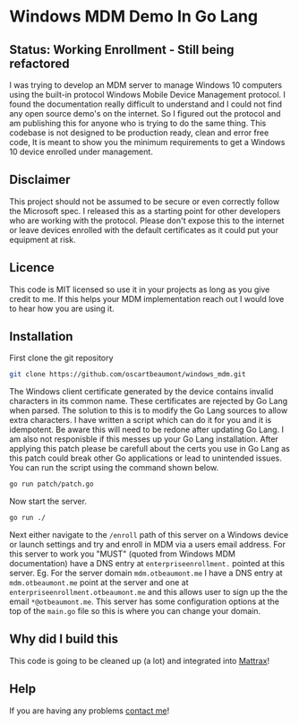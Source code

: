 # Windows MDM Demo In Go Lang

## Status: Working Enrollment - Still being refactored

I was trying to develop an MDM server to manage Windows 10 computers using the built-in protocol Windows Mobile Device Management protocol. I found the documentation really difficult to understand and I could not find any open source demo's on the internet. So I figured out the protocol and am publishing this for anyone who is trying to do the same thing. This codebase is not designed to be production ready, clean and error free code, It is meant to show you the minimum requirements to get a Windows 10 device enrolled under management.

## Disclaimer

This project should not be assumed to be secure or even correctly follow the Microsoft spec. I released this as a starting point for other developers who are working with the protocol. Please don't expose this to the internet or leave devices enrolled with the default certificates as it could put your equipment at risk.

## Licence

This code is MIT licensed so use it in your projects as long as you give credit to me. If this helps your MDM implementation reach out I would love to hear how you are using it.

## Installation

First clone the git repository

```bash
git clone https://github.com/oscartbeaumont/windows_mdm.git
```

The Windows client certificate generated by the device contains invalid characters in its common name. These certificates are rejected by Go Lang when parsed. The solution to this is to modify the Go Lang sources to allow extra characters. I have written a script which can do it for you and it is idempotent. Be aware this will need to be redone after updating Go Lang. I am also not responisble if this messes up your Go Lang installation. After applying this patch please be carefull about the certs you use in Go Lang as this patch could break other Go applications or lead to unintended issues. You can run the script using the command shown below.

```bash
go run patch/patch.go
```

Now start the server.

```bash
go run ./
```

Next either navigate to the `/enroll` path of this server on a Windows device or launch settings and try and enroll in MDM via a users email address. For this server to work you "MUST" (quoted from Windows MDM documentation) have a DNS entry at `enterpriseenrollment.` pointed at this server. Eg. For the server domain `mdm.otbeaumont.me` I have a DNS entry at `mdm.otbeaumont.me` point at the server and one at `enterpriseenrollment.otbeaumont.me` and this allows user to sign up the the email `*@otbeaumont.me`. This server has some configuration options at the top of the `main.go` file so this is where you can change your domain.

## Why did I build this

This code is going to be cleaned up (a lot) and integrated into [Mattrax](https://github.com/mattrax/Mattrax)!

## Help

If you are having any problems [contact me](https://otbeaumont.me/contact)!
